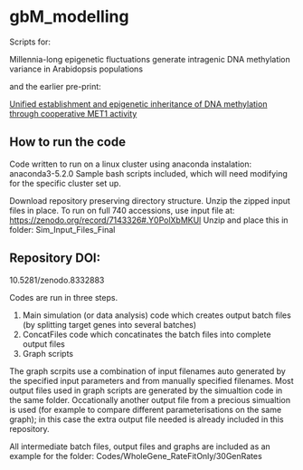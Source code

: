 # gbM_modelling

Scripts for:

Millennia-long epigenetic fluctuations generate intragenic DNA methylation variance in Arabidopsis populations 

and the earlier pre-print:

[Unified establishment and epigenetic inheritance of DNA methylation through cooperative MET1 activity](https://www.biorxiv.org/content/10.1101/2022.09.12.507517v1)

## How to run the code
Code written to run on a linux cluster using anaconda instalation: anaconda3-5.2.0
Sample bash scripts included, which will need modifying for the specific cluster set up. 


Download repository preserving directory structure. 
Unzip the zipped input files in place. 
To run on full 740 accessions, use input file at:
https://zenodo.org/record/7143326#.Y0PolXbMKUl
Unzip and place this in folder:
Sim_Input_Files_Final


## Repository DOI:
10.5281/zenodo.8332883


Codes are run in three steps. 
1. Main simulation (or data analysis) code which creates output batch files (by splitting target genes into several batches)
2. ConcatFiles code which concatinates the batch files into complete output files
3. Graph scripts 

The graph scrpits use a combination of input filenames auto generated by the specified input parameters and from manually specified filenames. 
Most output files used in graph scripts are generated by the simualtion code in the same folder. Occationally another output file from a precious simualtion 
is used (for example to compare different parameterisations on the same graph); in this case the extra output file needed is already included in this repository. 

All intermediate batch files, output files and graphs are included as an example for the folder: 
Codes/WholeGene_RateFitOnly/30GenRates
